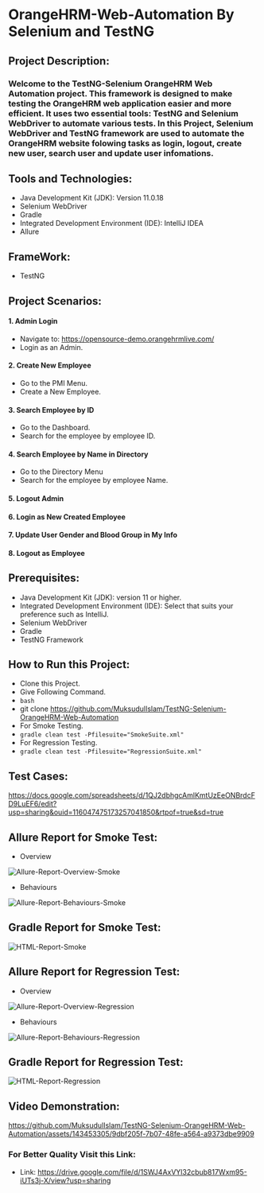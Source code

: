 # OrangeHRM-Web-Automation By Selenium and TestNG

## Project Description:

### Welcome to the TestNG-Selenium OrangeHRM Web Automation project. This framework is designed to make testing the OrangeHRM web application easier and more efficient. It uses two essential tools: TestNG and Selenium WebDriver to automate various tests. In this Project, Selenium WebDriver and TestNG framework are used to automate the OrangeHRM website folowing tasks as login, logout, create new user, search user and update user infomations.

## Tools and Technologies:

- Java Development Kit (JDK): Version 11.0.18
- Selenium WebDriver
- Gradle
- Integrated Development Environment (IDE): IntelliJ IDEA
- Allure

## FrameWork:

- TestNG

## Project Scenarios:

#### 1. Admin Login

- Navigate to: https://opensource-demo.orangehrmlive.com/
- Login as an Admin.

#### 2. Create New Employee

- Go to the PMI Menu.
- Create a New Employee.

#### 3. Search Employee by ID

- Go to the Dashboard.
- Search for the employee by employee ID.

#### 4. Search Employee by Name in Directory 

- Go to the Directory Menu
- Search for the employee by employee Name.

#### 5. Logout Admin

#### 6. Login as New Created Employee

#### 7. Update User Gender and Blood Group in My Info

#### 8. Logout as Employee

## Prerequisites:

- Java Development Kit (JDK): version 11 or higher.
- Integrated Development Environment (IDE): Select that suits your preference such as IntelliJ.
- Selenium WebDriver
- Gradle
- TestNG Framework

## How to Run this Project:

- Clone this Project.
- Give Following Command.
- ```bash```
- git clone https://github.com/MuksudulIslam/TestNG-Selenium-OrangeHRM-Web-Automation
- For Smoke Testing.
- ```gradle clean test -Pfilesuite="SmokeSuite.xml"```
- For Regression Testing.
- ```gradle clean test -Pfilesuite="RegressionSuite.xml"```

## Test Cases:
https://docs.google.com/spreadsheets/d/1QJ2dbhgcAmlKmtUzEeONBrdcFD9LuEF6/edit?usp=sharing&ouid=116047475173257041850&rtpof=true&sd=true

## Allure Report for Smoke Test:

- Overview

![Allure-Report-Overview-Smoke](https://github.com/MuksudulIslam/TestNG-Selenium-OrangeHRM-Web-Automation/assets/143453305/bfb3610a-490b-48d2-be32-c96b0ce09df3)

- Behaviours

![Allure-Report-Behaviours-Smoke](https://github.com/MuksudulIslam/TestNG-Selenium-OrangeHRM-Web-Automation/assets/143453305/38379fd8-f14a-4783-a2c0-083270bbd9d5)

## Gradle Report for Smoke Test:

![HTML-Report-Smoke](https://github.com/MuksudulIslam/TestNG-Selenium-OrangeHRM-Web-Automation/assets/143453305/3b9dc555-4ecb-4797-bfc6-513c20ee34ab)

## Allure Report for Regression Test:

- Overview

![Allure-Report-Overview-Regression](https://github.com/MuksudulIslam/TestNG-Selenium-OrangeHRM-Web-Automation/assets/143453305/8f983628-c595-498d-9682-f9a318309464)

- Behaviours

![Allure-Report-Behaviours-Regression](https://github.com/MuksudulIslam/TestNG-Selenium-OrangeHRM-Web-Automation/assets/143453305/ca0c31c9-34c7-4462-b4a0-df5347b003b4)

## Gradle Report for Regression Test:

![HTML-Report-Regression](https://github.com/MuksudulIslam/TestNG-Selenium-OrangeHRM-Web-Automation/assets/143453305/12744dd1-21bc-4033-a9b0-3e0510df5eee)

## Video Demonstration:



https://github.com/MuksudulIslam/TestNG-Selenium-OrangeHRM-Web-Automation/assets/143453305/9dbf205f-7b07-48fe-a564-a9373dbe9909

### For Better Quality Visit this Link:

- Link: https://drive.google.com/file/d/1SWJ4AxVYl32cbub817Wxm95-iUTs3j-X/view?usp=sharing
















